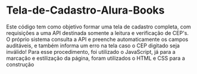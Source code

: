 # Tela-de-Cadastro-Alura-Books
Este código tem como objetivo formar uma tela de cadastro completa, com requisições a uma API destinada somente a leitura e verificação de CEP's. O próprio sistema consulta a API e preenche automaticamente os campos auditáveis, e também informa um erro na tela caso o CEP digitado seja inválido! Para esse procedimento, foi utilizado o JavaScript, já para a marcação e estilização da página, foram utilizados o HTML e CSS para a construção
